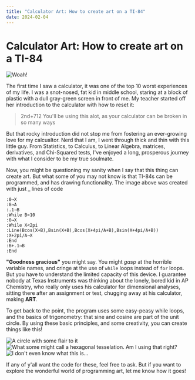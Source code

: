 ```yaml
---
title: "Calculator Art: How to create art on a TI-84"
date: 2024-02-04
---
```


# Calculator Art: How to create art on a TI-84

![Woah!](../../../assets/img/Capture1.png)

The first time I saw a calculator, it was one of the top 10 worst experiences of my life. I was a snot-nosed, fat kid in middle school, staring at a block of plastic with a dull gray-green screen in front of me. My teacher started off her introduction to the calculator with how to reset it:

> 2nd+712
> You'll be using this alot, as your calculator can be broken in so many ways

But that rocky introduction did not stop me from fostering an ever-growing love for my calcualtor. Nerd that I am, I went through thick and thin with this little guy. From Statistics, to Calculus, to Linear Algebra, matrices, derivatives, and Chi-Squared tests, I've enjoyed a long, prosperous journey with what I consider to be my true soulmate.

Now, you might be questioning my sanity when I say that this thing can create art. But what some of you may not know is that TI-84s can be programmed, and has drawing functionality. The image above was created with just _ lines of code

```
:0→X
:8→A
:.1→B
:While B<10
:0→X
:While X<2pi
:Line(Bcos(X+B),Bsin(X+B),Bcos(X+4pi/A+B),Bsin(X+4pi/A+B))
:X+2pi/A→X
:End
:B+.1→B
:End
```

__"Goodness gracious"__ you might say. You might *gasp* at the horrible variable names, and cringe at the use of ```while``` loops instead of ```for``` loops. But you have to understand the limited capacity of this device. I guarantee nobody at Texas Instruments was thinking about the lonely, bored kid in AP Chemistry, who really only uses his calculator for dimensional analyses, sitting there after an assignment or test, chugging away at his calculator, making __ART__.

To get back to the point, the program uses some easy-peasy while loops, and the basics of trigonometry: that sine and cosine are part of the unit circle. By using these basic principles, and some creativity, you can create things like this!

![A circle with some flair to it](../../../assets/img/Capture2.png) ![What some might call a hexagonal tesselation. Am I using that right?](../../../assets/img/Capture3.png) ![I don't even know what this is...](../../../assets/img/Capture4.png)

If any of y'all want the code for these, feel free to ask. But if you want to explore the wonderful world of programming art, let me know how it goes!